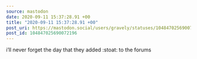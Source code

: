 ```yaml
---
source: mastodon
date: 2020-09-11 15:37:28.91 +00
title: "2020-09-11 15:37:28.91 +00"
post_uri: https://mastodon.social/users/gravely/statuses/104847025690072196
post_id: 104847025690072196
---
```

i’ll never forget the day that they added :stoat: to the forums


